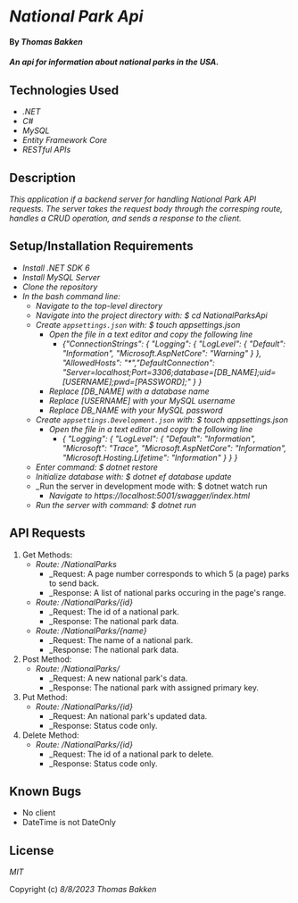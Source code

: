 # _National Park Api_

#### By _**Thomas Bakken**_

#### _An api for information about national parks in the USA._

## Technologies Used

* _.NET_
* _C#_
* _MySQL_
* _Entity Framework Core_
* _RESTful APIs_

## Description

_This application if a backend server for handling National Park API requests. The server takes the request body through the corresping route, handles a CRUD operation, and sends a response to the client._

## Setup/Installation Requirements

* _Install .NET SDK 6_
* _Install MySQL Server_
* _Clone the repository_
* _In the bash command line:_
  * _Navigate to the top-level directory_
  * _Navigate into the project directory with: $ cd NationalParksApi_
  * _Create `appsettings.json` with: $ touch appsettings.json_
    * _Open the file in a text editor and copy the following line_
      * _\{"ConnectionStrings": \{ "Logging": \{ "LogLevel": \{ "Default": "Information", "Microsoft.AspNetCore": "Warning" \} \}, "AllowedHosts": "*","DefaultConnection": "Server=localhost;Port=3306;database=\[DB_NAME\];uid=\[USERNAME\];pwd=\[PASSWORD\];" \} \}_
    * _Replace \[DB_NAME\] with a database name_
    * _Replace \[USERNAME\] with your MySQL username_
    * _Replace DB_NAME with your MySQL password_
  * _Create `appsettings.Development.json` with: $ touch appsettings.json_
    * _Open the file in a text editor and copy the following line_
      * _\{ "Logging": \{ "LogLevel": \{ "Default": "Information", "Microsoft": "Trace", "Microsoft.AspNetCore": "Information", "Microsoft.Hosting.Lifetime": "Information" \} \} \}_
  * _Enter command: $ dotnet restore_
  * _Initialize database with: $ dotnet ef database update_
  * _Run the server in development mode with: $ dotnet watch run
    * _Navigate to https://localhost:5001/swagger/index.html_
  * _Run the server with command: $ dotnet run_

## API Requests

1. Get Methods:
    * _Route: /NationalParks_
      * _Request: A page number corresponds to which 5 (a page) parks to send back.
      * _Response: A list of national parks occuring in the page's range.
    * _Route: /NationalParks/\{id\}_
      * _Request: The id of a national park.
      * _Response: The national park data.
    * _Route: /NationalParks/\{name\}_
      * _Request: The name of a national park.
      * _Response: The national park data.
2. Post Method:
    * _Route: /NationalParks/_
      * _Request: A new national park's data.
      * _Response: The national park with assigned primary key.
3. Put Method:
    * _Route: /NationalParks/\{id\}_
      * _Request: An national park's updated data.
      * _Response: Status code only.
4. Delete Method:
    * _Route: /NationalParks/\{id\}_
      * _Request: The id of a national park to delete.
      * _Response: Status code only.

## Known Bugs

* No client
* DateTime is not DateOnly


## License

_MIT_

Copyright (c) _8/8/2023_ _Thomas Bakken_